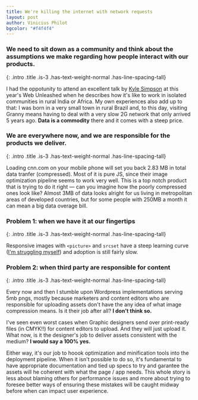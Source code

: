 ```yaml
--- 
title: We're killing the internet with network requests
layout: post
author: Vinicius Philot
bgcolor: "#f4f4f4"
---
```




### We need to sit down as a community and think about the assumptions we make regarding how people interact with our products. 
{: .intro .title .is-3 .has-text-weight-normal .has-line-spacing-tall}

I had the oppotunity to attend an excellent talk by [Kyle Simpson](https://twitter.com/getify) at this year's Web Unleashed when he describes how it's like to work in isolated communities in rural India or Africa. My own experiences also add up to that: I was born in a very small town in rural Brazil and, to this day, visiting Granny means having to deal with a very slow 2G network that only arrived 5 years ago. **Data is a commodity** there and it comes with a steep price. 

### We are everywhere now, and we are responsible for the products we deliver.
{: .intro .title .is-3 .has-text-weight-normal .has-line-spacing-tall}

Loading cnn.com on your mobile phone will set you back 2.83 MB in total data tranfer (compressed). Most of it is pure JS, since their image optimization pipeline seems to work very well. This is a top notch product that is trying to do it right &mdash; can you imagine how the poorly compressed ones look like? Almost 3MB of data looks alright for us living in metropolitan areas of developed countries, but for some people with 250MB a month it can mean a big data overage bill. 

### Problem 1: when we have it at our fingertips
{: .intro .title .is-3 .has-text-weight-normal .has-line-spacing-tall}

Responsive images with `<picture>` and `srcset` have a steep learning curve ([I'm struggling myself](/snippets/2019-06-05-using-picture-with-srcset.html)) and adoption is still fairly slow.

### Problem 2: when third party are responsible for content
{: .intro .title .is-3 .has-text-weight-normal .has-line-spacing-tall}

Every now and then I stumble upon Wordpress implementations serving 5mb pngs, mostly because marketers and content editors who are responsible for uploading assets don't have the any idea of what image compression means. Is it their job after all? **I don't think so.** 

I've seen even worst cases when Graphic designers send over print-ready files (in CMYK!!) for content editors to upload. And they will just upload it. What now, is it the designer's job to deliver assets consistent with the medium? **I would say a 100% yes.** 

Either way, it's our job to hoook optimization and minification tools into the deployment pipeline. When it isn't possible to do so, it's fundamental to have appropriate documentation and tied up specs to try and garantee the assets will he coherent with what the page / app needs. This whole story is less about blaming others for performance issues and more about trying to foresee better ways of ensuring these mistakes will be caught midway before when can impact user experience.





